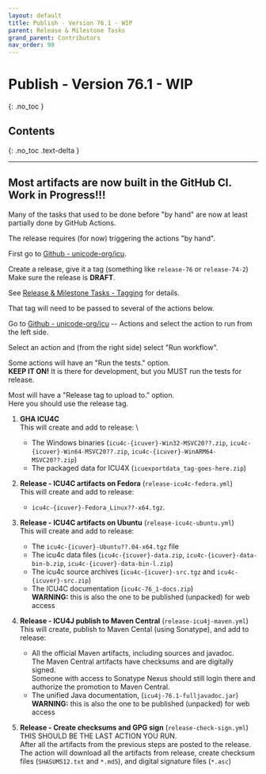 ```yaml
---
layout: default
title: Publish - Version 76.1 - WIP
parent: Release & Milestone Tasks
grand_parent: Contributors
nav_order: 90
---
```


<!--
© 2024 and later: Unicode, Inc. and others.
License & terms of use: http://www.unicode.org/copyright.html
-->

# Publish - Version 76.1 - WIP
{: .no_toc }

## Contents
{: .no_toc .text-delta }

---

## Most artifacts are now built in the GitHub CI. Work in Progress!!!

Many of the tasks that used to be done before "by hand" are now at least
partially done by GitHub Actions.

The release requires (for now) triggering the actions "by hand".

First go to [Github - unicode-org/icu](https://github.com/unicode-org/icu).

Create a release, give it a tag (something like `release-76` or `release-74-2`) \
Make sure the release is **DRAFT**.

See [Release & Milestone Tasks - Tagging](index.md#tagging) for details.

That tag will need to be passed to several of the actions below.

Go to [Github - unicode-org/icu](https://github.com/unicode-org/icu) -- Actions
and select the action to run from the left side.

Select an action and (from the right side) select "Run workflow".

Some actions will have an "Run the tests." option. \
**KEEP IT ON!** It is there for development, but you MUST run the tests for release.

Most will have a "Release tag to upload to." option. \
Here you should use the release tag.

1. **GHA ICU4C** \
   This will create and add to release: \
   * The Windows binaries (`icu4c-{icuver}-Win32-MSVC20??.zip`,
   `icu4c-{icuver}-Win64-MSVC20??.zip`, `icu4c-{icuver}-WinARM64-MSVC20??.zip`)
   * The packaged data for ICU4X (`icuexportdata_tag-goes-here.zip`)

1. **Release - ICU4C artifacts on Fedora** (`release-icu4c-fedora.yml`) \
   This will create and add to release:
   * `icu4c-{icuver}-Fedora_Linux??-x64.tgz`.

1. **Release - ICU4C artifacts on Ubuntu** (`release-icu4c-ubuntu.yml`) \
   This will create and add to release:
   * The `icu4c-{icuver}-Ubuntu??.04-x64.tgz` file
   * The icu4c data files (`icu4c-{icuver}-data.zip`,
     `icu4c-{icuver}-data-bin-b.zip`, `icu4c-{icuver}-data-bin-l.zip`)
   * The icu4c source archives (`icu4c-{icuver}-src.tgz` and `icu4c-{icuver}-src.zip`)
   * The ICU4C documentation (`icu4c-76_1-docs.zip`) \
   **WARNING:** this is also the one to be published (unpacked) for web access

1. **Release - ICU4J publish to Maven Central** (`release-icu4j-maven.yml`) \
   This will create, publish to Maven Cental (using Sonatype), and add to release:
   * All the official Maven artifacts, including sources and javadoc. \
     The Maven Central artifacts have checksums and are digitally signed. \
     Someone with access to Sonatype Nexus should still login there and authorize
     the promotion to Maven Central.
   * The unified Java documentation, (`icu4j-76.1-fulljavadoc.jar`) \
     **WARNING:** this is also the one to be published (unpacked) for web access

1. **Release - Create checksums and GPG sign** (`release-check-sign.yml`) \
   THIS SHOULD BE THE LAST ACTION YOU RUN. \
   After all the artifacts from the previous steps are posted to the release. \
   The action will download all the artifacts from release,
   create checksum files (`SHASUM512.txt` and `*.md5`),
   and digital signature files (`*.asc`)

